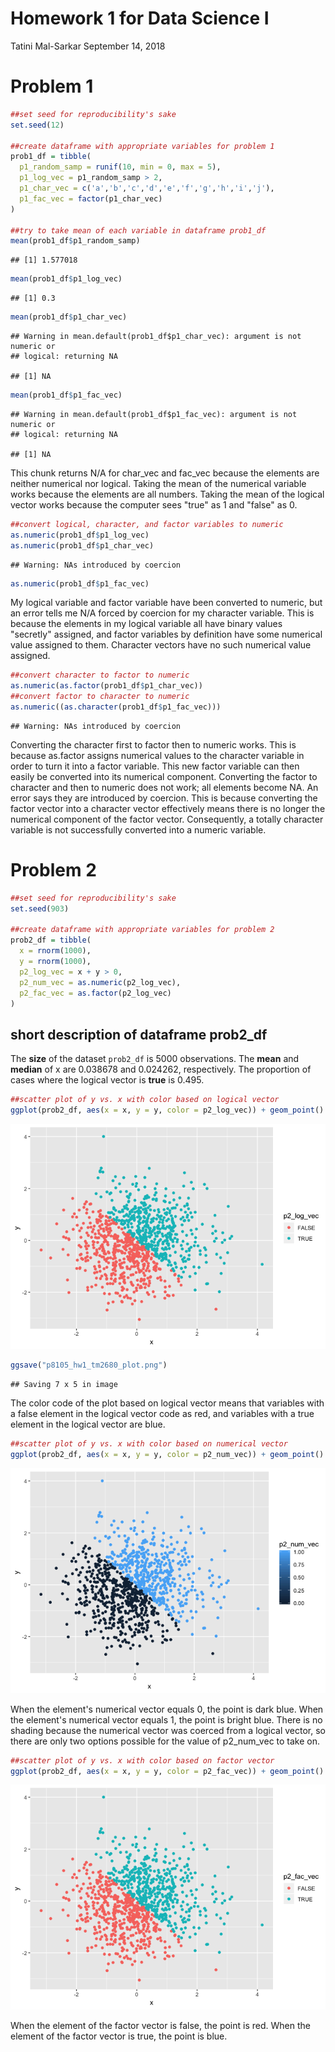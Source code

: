 Homework 1 for Data Science I
================
Tatini Mal-Sarkar
September 14, 2018

Problem 1
=========

``` r
##set seed for reproducibility's sake
set.seed(12)

##create dataframe with appropriate variables for problem 1
prob1_df = tibble(
  p1_random_samp = runif(10, min = 0, max = 5),
  p1_log_vec = p1_random_samp > 2,
  p1_char_vec = c('a','b','c','d','e','f','g','h','i','j'),
  p1_fac_vec = factor(p1_char_vec)
)

##try to take mean of each variable in dataframe prob1_df
mean(prob1_df$p1_random_samp)
```

    ## [1] 1.577018

``` r
mean(prob1_df$p1_log_vec)
```

    ## [1] 0.3

``` r
mean(prob1_df$p1_char_vec)
```

    ## Warning in mean.default(prob1_df$p1_char_vec): argument is not numeric or
    ## logical: returning NA

    ## [1] NA

``` r
mean(prob1_df$p1_fac_vec)
```

    ## Warning in mean.default(prob1_df$p1_fac_vec): argument is not numeric or
    ## logical: returning NA

    ## [1] NA

This chunk returns N/A for char\_vec and fac\_vec because the elements are neither numerical nor logical. Taking the mean of the numerical variable works because the elements are all numbers. Taking the mean of the logical vector works because the computer sees "true" as 1 and "false" as 0.

``` r
##convert logical, character, and factor variables to numeric
as.numeric(prob1_df$p1_log_vec)
as.numeric(prob1_df$p1_char_vec)
```

    ## Warning: NAs introduced by coercion

``` r
as.numeric(prob1_df$p1_fac_vec)
```

My logical variable and factor variable have been converted to numeric, but an error tells me N/A forced by coercion for my character variable. This is because the elements in my logical variable all have binary values "secretly" assigned, and factor variables by definition have some numerical value assigned to them. Character vectors have no such numerical value assigned.

``` r
##convert character to factor to numeric
as.numeric(as.factor(prob1_df$p1_char_vec))
##convert factor to character to numeric
as.numeric((as.character(prob1_df$p1_fac_vec)))
```

    ## Warning: NAs introduced by coercion

Converting the character first to factor then to numeric works. This is because as.factor assigns numerical values to the character variable in order to turn it into a factor variable. This new factor variable can then easily be converted into its numerical component. Converting the factor to character and then to numeric does not work; all elements become NA. An error says they are introduced by coercion. This is because converting the factor vector into a character vector effectively means there is no longer the numerical component of the factor vector. Consequently, a totally character variable is not successfully converted into a numeric variable.

Problem 2
=========

``` r
##set seed for reproducibility's sake
set.seed(903)

##create dataframe with appropriate variables for problem 2
prob2_df = tibble(
  x = rnorm(1000),
  y = rnorm(1000),
  p2_log_vec = x + y > 0,
  p2_num_vec = as.numeric(p2_log_vec),
  p2_fac_vec = as.factor(p2_log_vec)
)
```

short description of dataframe prob2\_df
----------------------------------------

The **size** of the dataset `prob2_df` is 5000 observations. The **mean** and **median** of x are 0.038678 and 0.024262, respectively. The proportion of cases where the logical vector is **true** is 0.495.

``` r
##scatter plot of y vs. x with color based on logical vector
ggplot(prob2_df, aes(x = x, y = y, color = p2_log_vec)) + geom_point()
```

![](p8105_hw1_tm2680_files/figure-markdown_github/p2_yx_scat_log-1.png)

``` r
ggsave("p8105_hw1_tm2680_plot.png")
```

    ## Saving 7 x 5 in image

The color code of the plot based on logical vector means that variables with a false element in the logical vector code as red, and variables with a true element in the logical vector are blue.

``` r
##scatter plot of y vs. x with color based on numerical vector
ggplot(prob2_df, aes(x = x, y = y, color = p2_num_vec)) + geom_point()
```

![](p8105_hw1_tm2680_files/figure-markdown_github/p2_yx_scat_num-1.png)

When the element's numerical vector equals 0, the point is dark blue. When the element's numerical vector equals 1, the point is bright blue. There is no shading because the numerical vector was coerced from a logical vector, so there are only two options possible for the value of p2\_num\_vec to take on.

``` r
##scatter plot of y vs. x with color based on factor vector
ggplot(prob2_df, aes(x = x, y = y, color = p2_fac_vec)) + geom_point()
```

![](p8105_hw1_tm2680_files/figure-markdown_github/p2_yx_scat_fac-1.png)

When the element of the factor vector is false, the point is red. When the element of the factor vector is true, the point is blue.
